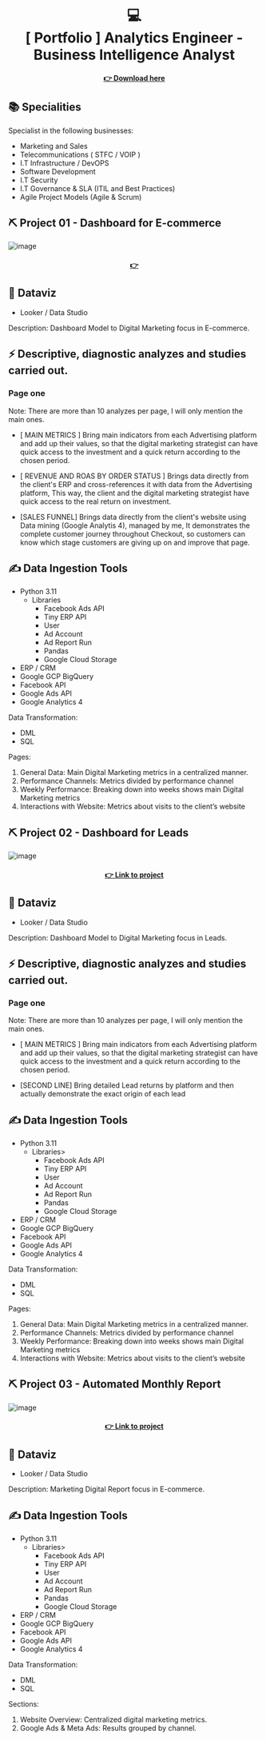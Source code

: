 <h1 align="center">
  💻<br>[ Portfolio ] Analytics Engineer - Business Intelligence Analyst
</h1>

<h4 align="center"><a href="https://docs.google.com/document/d/1SV1E_5rciQF3MJMssVFBYa7f8Lr1KNq3ptrg7EcFOxA">👉 Download here </a></h4>

## 📚 Specialities ##
Specialist in the following businesses:
- Marketing and Sales
- Telecommunications ( STFC / VOIP )
- I.T Infrastructure  / DevOPS
- Software Development
- I.T Security
- I.T Governance & SLA (ITIL and Best Practices)
- Agile Project Models (Agile & Scrum)

## ⛏ Project 01 - Dashboard for E-commerce ##

![image](https://github.com/patrickmcruz/bi-analyst-portfolio/assets/42379629/24099154-9c1d-49ef-901e-245c4a010c89)

<h4 align="center"><a href="https://lookerstudio.google.com/u/0/reporting/0bc7428b-0d08-433b-a774-69203015745b">👉   </a></h4>

## 💼 Dataviz
- Looker / Data Studio

Description:
Dashboard Model to Digital Marketing focus in E-commerce.

## ⚡ Descriptive, diagnostic analyzes and studies carried out.

### Page one

Note: There are more than 10 analyzes per page, I will only mention the main ones.

- [ MAIN METRICS ] Bring main indicators from each Advertising platform and add up their values,
   so that the digital marketing strategist can have quick access to the investment and a quick return according to the chosen period.
   
- [ REVENUE AND ROAS BY ORDER STATUS ] Brings data directly from the client's ERP and cross-references it with data from the Advertising platform,
   This way, the client and the digital marketing strategist have quick access to the real return on investment.

- [SALES FUNNEL] Brings data directly from the client's website using Data mining (Google Analytis 4), managed by me,
   It demonstrates the complete customer journey throughout Checkout, so customers can know which stage customers are giving up on and improve that page.

## ✍ Data Ingestion Tools
- Python 3.11
    - Libraries
      - Facebook Ads API
      - Tiny ERP API
      - User
      - Ad Account
      - Ad Report Run
      - Pandas
      - Google Cloud Storage
- ERP / CRM
- Google GCP BigQuery
- Facebook API
- Google Ads API
- Google Analytics 4

Data Transformation: 
- DML
- SQL

Pages:

1) General Data: Main Digital Marketing metrics in a centralized manner.
2) Performance Channels: Metrics divided by performance channel
3) Weekly Performance: Breaking down into weeks shows main Digital Marketing metrics
4) Interactions with Website: Metrics about visits to the client’s website


## ⛏ Project 02 - Dashboard for Leads ##

![image](https://github.com/patrickmcruz/bi-analyst-portfolio/assets/42379629/a78ffb54-8bc0-4b13-aeea-a45faa061665)

<h4 align="center"><a href="https://lookerstudio.google.com/u/0/reporting/0bc7428b-0d08-433b-a774-69203015745b">👉 Link to project </a></h4>

## 💼 Dataviz
- Looker / Data Studio

Description:
Dashboard Model to Digital Marketing focus in Leads.

## ⚡ Descriptive, diagnostic analyzes and studies carried out.

### Page one

Note: There are more than 10 analyzes per page, I will only mention the main ones.

- [ MAIN METRICS ] Bring main indicators from each Advertising platform and add up their values,
   so that the digital marketing strategist can have quick access to the investment and a quick return according to the chosen period.

- [SECOND LINE] Bring detailed Lead returns by platform and then actually demonstrate the exact origin of each lead

## ✍ Data Ingestion Tools
- Python 3.11
    - Libraries>
      - Facebook Ads API
      - Tiny ERP API
      - User
      - Ad Account
      - Ad Report Run
      - Pandas
      - Google Cloud Storage
- ERP / CRM
- Google GCP BigQuery
- Facebook API
- Google Ads API
- Google Analytics 4

Data Transformation: 
- DML
- SQL

Pages:

1) General Data: Main Digital Marketing metrics in a centralized manner.
2) Performance Channels: Metrics divided by performance channel
3) Weekly Performance: Breaking down into weeks shows main Digital Marketing metrics
4) Interactions with Website: Metrics about visits to the client’s website

## ⛏ Project 03 - Automated Monthly Report ##

![image](https://github.com/patrickmcruz/bi-analyst-portfolio/assets/42379629/79221a77-47a9-4e13-afab-58da68ff6783)

<h4 align="center"><a href="https://lookerstudio.google.com/u/0/reporting/0bc7428b-0d08-433b-a774-69203015745b">👉 Link to project </a></h4>

## 💼 Dataviz 
- Looker / Data Studio

Description: Marketing Digital Report focus in E-commerce.

## ✍ Data Ingestion Tools
- Python 3.11
    - Libraries>
      - Facebook Ads API
      - Tiny ERP API
      - User
      - Ad Account
      - Ad Report Run
      - Pandas
      - Google Cloud Storage
- ERP / CRM
- Google GCP BigQuery
- Facebook API
- Google Ads API
- Google Analytics 4

Data Transformation: 
- DML
- SQL

Sections:

1) Website Overview: Centralized digital marketing metrics.
2) Google Ads & Meta Ads: Results grouped by channel.
